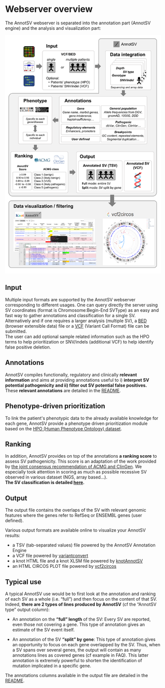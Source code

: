 # Webserver overview
The AnnotSV webserver is separated into the annotation part (AnnotSV engine) and the analysis and visualization part:

![](images/AnnotSV_overview.jpg)

## Input
Multiple input formats are supported by the AnnotSV webserver corresponding to different usages. One can query directly the server using SV coordinates (format is Chromosome:Begin-End SVType) as an easy and fast way to gather annotations and classification for a single SV. Alternatively and if one requires a larger analysis (multiple SV), a [BED](https://genome.ucsc.edu/FAQ/FAQformat.html#format1) (browser extensible data) file or a [VCF](https://samtools.github.io/hts-specs/VCFv4.3.pdf) (Variant Call Format) file can be submitted.
<br>
The user can add optional sample related information such as the HPO terms to help prioritization or SNV/indels (additional VCF) to help identify false positive deletion. 

## Annotations
AnnotSV compiles functionally, regulatory and clinically **relevant information** and aims at providing annotations useful to i) **interpret SV potential pathogenicity and ii) filter out SV potential false positives.**
<br />
These **relevant annotations** are detailed in the [README](../../../README.AnnotSV_3.4.pdf).

## Phenotype-driven prioritization
To link the patient's phenotypic data to the already available knowledge for each gene, AnnotSV provide a phenotype driven prioritization module based on the [HPO (Human Phenotype Ontology) dataset](https://pubmed.ncbi.nlm.nih.gov/30476213/).

## Ranking
In addition, AnnotSV provides on top of the annotations **a ranking score** to assess SV pathogenicity.
This score is an adaptation of the work provided by [the joint consensus recommendation of ACMG and ClinGen](https://pubmed.ncbi.nlm.nih.gov/31690835/). We especially took attention in scoring as much as possible recessive SV observed in various dataset (NGS, array based...).<br />
**The SV classification is detailed [here](ranking.md).**

## Output
The output file contains the overlaps of the SV with relevant genomic features where the genes refer to RefSeq or ENSEMBL genes (user defined).

Various output formats are available online to visualize your AnnotSV results:
-  a TSV (tab-separated values) file powered by the AnnotSV Annotation Engine
-  a VCF file powered by [variantconvert](https://github.com/SamuelNicaise/variantconvert)
-  a knot HTML file and a knot XLSM file powered by [knotAnnotSV](https://github.com/mobidic/knotAnnotSV)
-  an HTML CIRCOS PLOT file powered by [vcf2circos](https://github.com/bioinfo-chru-strasbourg/vcf2circos)


## Typical use
A typical AnnotSV use would be to first look at the annotation and ranking of each SV as a whole (i.e. “full”) and then focus on the content of that SV. Indeed, **there are 2 types of lines produced by AnnotSV** (cf the “AnnotSV type” output column):

- An annotation on the **“full” length** of the SV:
Every SV are reported, even those not covering a gene. This type of annotation gives an estimate of the SV event itself.

- An annotation of the SV **“split” by gene**:
This type of annotation gives an opportunity to focus on each gene overlapped by the SV. Thus, when a SV spans over several genes, the output will contain as many annotations lines as covered genes (cf example in FAQ). This latter annotation is extremely powerful to shorten the identification of mutation implicated in a specific gene.

The annotations columns available in the output file are detailed in the [README](../../../README.AnnotSV_3.4.pdf).
